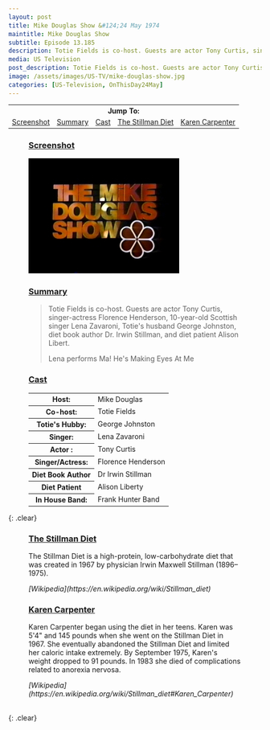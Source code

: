 ```yaml
---
layout: post
title: Mike Douglas Show &#124;24 May 1974
maintitle: Mike Douglas Show
subtitle: Episode 13.185
description: Totie Fields is co-host. Guests are actor Tony Curtis, singer-actress Florence Henderson, 10-year-old Scottish singer Lena Zavaroni, Totie's husband George Johnston, diet book author Dr. Irwin Stillman, and diet patient Alison Libert.
media: US Television
post_description: Totie Fields is co-host. Guests are actor Tony Curtis, singer-actress Florence Henderson, 10-year-old Scottish singer Lena Zavaroni, Totie's husband George Johnston, diet book author Dr. Irwin Stillman, and diet patient Alison Libert.
image: /assets/images/US-TV/mike-douglas-show.jpg
categories: [US-Television, OnThisDay24May]
---
```


<table>
<tr align="center">
<th colspan="5">Jump To:</th>
</tr>

<tr align="center">
<td><a href="#screenshot">Screenshot</a></td>
<td><a href="#summary">Summary</a></td>
<td><a href="#cast">Cast</a></td>
<td><a href="#stillman-diet">The Stillman Diet</a></td>
<td><a href="#karen-carpenter">Karen Carpenter</a></td>
</tr>
</table>

<figure class="fig1">
<figcaption>
<h3 id="screenshot"><a href="#screenshot">Screenshot</a></h3>
</figcaption>
<img src="/assets/images/US-TV/mike-douglas-show.jpg" class="full-width"/>
<figcaption>
<h3 id="summary"><a href="#summary">Summary</a></h3>
<blockquote>
<p>Totie Fields is co-host. Guests are actor Tony Curtis, singer-actress Florence Henderson, 10-year-old Scottish singer Lena Zavaroni, Totie's husband George Johnston, diet book author Dr. Irwin Stillman, and diet patient Alison Libert.</p>
<p>Lena performs Ma! He's Making Eyes At Me</p>
</blockquote>
</figcaption>
</figure>

<figure class="fig2">
<figcaption>
<h3 id="cast"><a href="#cast">Cast</a></h3>
</figcaption>
<table>
<tr><th style="50%">Host:</th><td style="50%">Mike Douglas</td></tr>
<tr><th>Co-host:</th><td>Totie Fields</td></tr>
<tr><th>Totie's Hubby:</th><td>George Johnston</td></tr>
<tr><th>Singer:</th><td>Lena Zavaroni</td></tr>
<tr><th>Actor :</th><td>Tony Curtis</td></tr>
<tr><th>Singer/Actress:</th><td>Florence Henderson</td></tr>
<tr><th>Diet Book Author</th><td>Dr Irwin Stillman</td></tr>
<tr><th>Diet Patient</th><td>Alison Liberty</td></tr>
<tr><th>In House Band:</th><td>Frank Hunter Band</td></tr>
</table>
</figure>

{: .clear}

<figure class="fig3">
<figcaption>
<h3 id="stillman-diet"><a href="#stillman-diet">The Stillman Diet</a></h3>
</figcaption>
<p>The Stillman Diet is a high-protein, low-carbohydrate diet that was created in 1967 by physician Irwin Maxwell Stillman (1896–1975).</p>
<cite>[Wikipedia](https://en.wikipedia.org/wiki/Stillman_diet)</cite>
</figure>

<figure class="fig3">
<figcaption>
<h3 id="karen-carpenter"><a href="#karen-carpenter">Karen Carpenter</a></h3>
</figcaption>
<p>Karen Carpenter began using the diet in her teens. Karen was 5'4" and 145 pounds when she went on the Stillman Diet in 1967. She eventually abandoned the Stillman Diet and limited her caloric intake extremely. By September 1975, Karen's weight dropped to 91 pounds. In 1983 she died of complications related to anorexia nervosa.</p>
<cite>[Wikipedia](https://en.wikipedia.org/wiki/Stillman_diet#Karen_Carpenter)</cite>
</figure>

<br />{: .clear}
